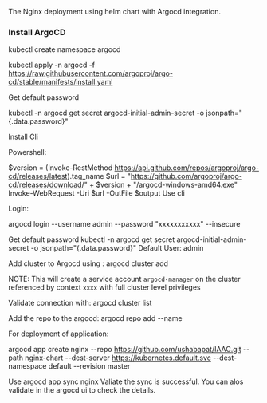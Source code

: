 The Nginx deployment using helm chart with Argocd integration.



### Install ArgoCD

kubectl create namespace argocd


kubectl apply -n argocd -f https://raw.githubusercontent.com/argoproj/argo-cd/stable/manifests/install.yaml

Get default password

kubectl -n argocd get secret argocd-initial-admin-secret -o jsonpath="{.data.password}"

Install Cli

Powershell:

$version = (Invoke-RestMethod https://api.github.com/repos/argoproj/argo-cd/releases/latest).tag_name
$url = "https://github.com/argoproj/argo-cd/releases/download/" + $version + "/argocd-windows-amd64.exe"
Invoke-WebRequest -Uri $url -OutFile $output
Use cli

Login:

argocd login <exposed argocd IP or domain associated to argocd> --username admin --password "xxxxxxxxxxx" --insecure 


Get default password
kubectl -n argocd get secret argocd-initial-admin-secret -o jsonpath="{.data.password}"
Default User: admin

Add cluster to Argocd using : argocd cluster add <current-conetxt>

NOTE: This will create a service account `argocd-manager` on the cluster referenced by context `xxxx` with full cluster level privileges


Validate connection with: argocd cluster list

Add the repo to the argocd:
argocd repo add <git repo url > --name <xxx>

For deployment of application:

argocd app create nginx   --repo https://github.com/ushabapat/IAAC.git   --path nginx-chart   --dest-server https://kubernetes.default.svc   --dest-namespace default --revision master

Use argocd app sync nginx
Valiate the sync is successful. You can alos validate in the argocd ui to check the details. 




